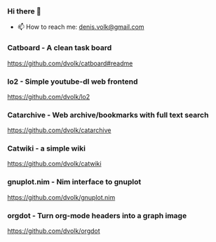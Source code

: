 ### Hi there 👋

- 📫 How to reach me: denis.volk@gmail.com

### Catboard - A clean task board
https://github.com/dvolk/catboard#readme
### lo2 - Simple youtube-dl web frontend
https://github.com/dvolk/lo2
### Catarchive - Web archive/bookmarks with full text search
https://github.com/dvolk/catarchive
### Catwiki - a simple wiki
https://github.com/dvolk/catwiki
### gnuplot.nim - Nim interface to gnuplot
https://github.com/dvolk/gnuplot.nim
### orgdot - Turn org-mode headers into a graph image
https://github.com/dvolk/orgdot

<!--
**dvolk/dvolk** is a ✨ _special_ ✨ repository because its `README.md` (this file) appears on your GitHub profile.

Here are some ideas to get you started:

- 🔭 I’m currently working on ...
- 🌱 I’m currently learning ...
- 👯 I’m looking to collaborate on ...
- 🤔 I’m looking for help with ...
- 💬 Ask me about ...
- 📫 How to reach me: ...
- 😄 Pronouns: ...
- ⚡ Fun fact: ...
-->
